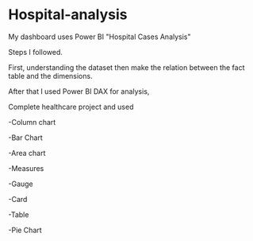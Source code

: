 # Hospital-analysis

My dashboard uses Power BI "Hospital Cases Analysis"

Steps I followed.

First, understanding the dataset then make the relation between the fact table and the dimensions. 

After that I used Power BI DAX for analysis,

Complete healthcare project and used

-Column chart

-Bar Chart

-Area chart

-Measures

-Gauge

-Card

-Table

-Pie Chart
